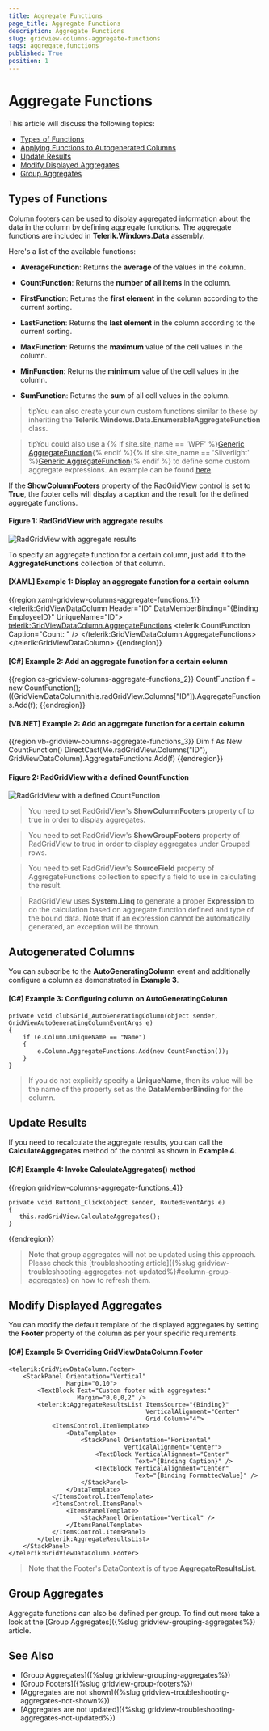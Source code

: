 ```yaml
---
title: Aggregate Functions
page_title: Aggregate Functions
description: Aggregate Functions
slug: gridview-columns-aggregate-functions
tags: aggregate,functions
published: True
position: 1
---
```

 
# Aggregate Functions

This article will discuss the following topics:

* [Types of Functions](#types-of-functions)
* [Applying Functions to Autogenerated Columns](#autogenerated-columns)
* [Update Results](#update-results)
* [Modify Displayed Aggregates](#modify-displayed-aggregates)
* [Group Aggregates](#group-aggregates)

## Types of Functions

Column footers can be used to display aggregated information about the data in the column by defining aggregate functions. The aggregate functions are included in __Telerik.Windows.Data__ assembly.

Here's a list of the available functions:

* __AverageFunction__: Returns the **average** of the values in the column. 

* __CountFunction__: Returns the **number of all items** in the column. 

* __FirstFunction__: Returns the **first element** in the column according to the current sorting. 

* __LastFunction__: Returns the **last element** in the column according to the current sorting. 

* __MaxFunction__: Returns the **maximum** value of the cell values in the column. 

* __MinFunction__: Returns the **minimum** value of the cell values in the column. 

* __SumFunction__: Returns the **sum** of all cell values in the column. 

>tipYou can also create your own custom functions similar to these by inheriting the __Telerik.Windows.Data.EnumerableAggregateFunction__ class.

>tipYou could also use a {% if site.site_name == 'WPF' %}[Generic AggregateFunction](https://docs.telerik.com/devtools/wpf/api/html/t_telerik_windows_data_aggregatefunction_2.htm){% endif %}{% if site.site_name == 'Silverlight' %}[Generic AggregateFunction](https://docs.telerik.com/devtools/silverlight/api/html/t_telerik_windows_data_aggregatefunction_2.htm){% endif %} to define some custom aggregate expressions. An example can be found [here](https://demos.telerik.com/silverlight/#GridView/CustomAggregates).

If the **ShowColumnFooters** property of the RadGridView control is set to **True**, the footer cells will display a caption and the result for the defined aggregate functions.

#### __Figure 1: RadGridView with aggregate results__

![RadGridView with aggregate results](images/RadGridView_Aggregate_Functions.png)

To specify an aggregate function for a certain column, just add it to the __AggregateFunctions__ collection of that column.

#### __[XAML] Example 1: Display an aggregate function for a certain column__

{{region xaml-gridview-columns-aggregate-functions_1}}
	<telerik:GridViewDataColumn Header="ID"
	                DataMemberBinding="{Binding EmployeeID}"
	                UniqueName="ID">
	    <telerik:GridViewDataColumn.AggregateFunctions>
	        <telerik:CountFunction Caption="Count: " />
	    </telerik:GridViewDataColumn.AggregateFunctions>
	</telerik:GridViewDataColumn>
{{endregion}}

#### __[C#] Example 2: Add an aggregate function for a certain column__

{{region cs-gridview-columns-aggregate-functions_2}}
	CountFunction f = new CountFunction();
	((GridViewDataColumn)this.radGridView.Columns["ID"]).AggregateFunctions.Add(f);
{{endregion}}

#### __[VB.NET] Example 2: Add an aggregate function for a certain column__

{{region vb-gridview-columns-aggregate-functions_3}}
	Dim f As New CountFunction()
	DirectCast(Me.radGridView.Columns("ID"), GridViewDataColumn).AggregateFunctions.Add(f)
{{endregion}}

#### __Figure 2: RadGridView with a defined CountFunction__

![RadGridView with a defined CountFunction](images/RadGridView_Aggregate_Functions_010.png)

>You need to set RadGridView's __ShowColumnFooters__ property of  to true in order to display aggregates.
            
>You need to set RadGridView's __ShowGroupFooters__ property of RadGridView to true in order to display aggregates under Grouped rows.
            
>You need to set RadGridView's __SourceField__ property of AggregateFunctions collection to specify a field to use in calculating the result.
            
>RadGridView uses __System.Linq__ to generate a proper __Expression__ to do the calculation based on aggregate function defined and type of the bound data. Note that if an expression cannot be automatically generated, an exception will be thrown.

## Autogenerated Columns

You can subscribe to the **AutoGeneratingColumn** event and additionally configure a column as demonstrated in **Example 3**.

#### __[C#] Example 3: Configuring column on AutoGeneratingColumn__
	private void clubsGrid_AutoGeneratingColumn(object sender, GridViewAutoGeneratingColumnEventArgs e)
	{
	    if (e.Column.UniqueName == "Name")
	    {
	        e.Column.AggregateFunctions.Add(new CountFunction());
	    }
	}

>If you do not explicitly specify a __UniqueName__, then its value will be the name of the property set as the __DataMemberBinding__ for the column.

## Update Results      
    
If you need to recalculate the aggregate results, you can call the **CalculateAggregates** method of the control as shown in __Example 4__.

#### __[C#] Example 4: Invoke CalculateAggregates() method__

{{region gridview-columns-aggregate-functions_4}}

	private void Button1_Click(object sender, RoutedEventArgs e)
	{
	   this.radGridView.CalculateAggregates();
	}
{{endregion}}

>Note that group aggregates will not be updated using this approach. Please check this [troubleshooting article]({%slug gridview-troubleshooting-aggregates-not-updated%}#column-group-aggregates) on how to refresh them.

## Modify Displayed Aggregates

You can modify the default template of the displayed aggregates by setting the __Footer__ property of the column as per your specific requirements.

#### __[C#] Example 5: Overriding GridViewDataColumn.Footer__
	<telerik:GridViewDataColumn.Footer>
		<StackPanel Orientation="Vertical"
					Margin="0,10">
			<TextBlock Text="Custom footer with aggregates:"
					   Margin="0,0,0,2" />
			<telerik:AggregateResultsList ItemsSource="{Binding}"
										  VerticalAlignment="Center"
										  Grid.Column="4">
				<ItemsControl.ItemTemplate>
					<DataTemplate>
						<StackPanel Orientation="Horizontal"
									VerticalAlignment="Center">
							<TextBlock VerticalAlignment="Center"
									   Text="{Binding Caption}" />
							<TextBlock VerticalAlignment="Center"
									   Text="{Binding FormattedValue}" />
						</StackPanel>
					</DataTemplate>
				</ItemsControl.ItemTemplate>
				<ItemsControl.ItemsPanel>
					<ItemsPanelTemplate>
						<StackPanel Orientation="Vertical" />
					</ItemsPanelTemplate>
				</ItemsControl.ItemsPanel>
			</telerik:AggregateResultsList>
		</StackPanel>
	</telerik:GridViewDataColumn.Footer>

>Note that the Footer's DataContext is of type __AggregateResultsList__.

## Group Aggregates
        
Aggregate functions can also be defined per group. To find out more take a look at the [Group Aggregates]({%slug gridview-grouping-aggregates%}) article.

## See Also

 * [Group Aggregates]({%slug gridview-grouping-aggregates%})
 * [Group Footers]({%slug gridview-group-footers%})
 * [Aggregates are not shown]({%slug gridview-troubleshooting-aggregates-not-shown%})
 * [Aggregates are not updated]({%slug gridview-troubleshooting-aggregates-not-updated%})
